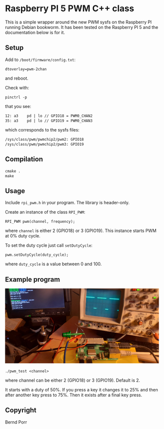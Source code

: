 # Raspberry PI 5 PWM C++ class

This is a simple wrapper around the new PWM sysfs on the Raspberry PI running Debian bookworm.
It has been tested on the Raspberry PI 5 and the documentation below is for it.

## Setup

Add to `/boot/firmware/config.txt`:

```
dtoverlay=pwm-2chan
```

and reboot.

Check with:

```
pinctrl -p
```

that you see:

```
12: a3    pd | lo // GPIO18 = PWM0_CHAN2
35: a3    pd | lo // GPIO19 = PWM0_CHAN3
```

which corresponds to the sysfs files:

```
/sys/class/pwm/pwmchip2/pwm2: GPIO18 
/sys/class/pwm/pwmchip2/pwm3: GPIO19
```

## Compilation

```
cmake .
make
```

## Usage

Include `rpi_pwm.h` in your program. The library is header-only.

Create an instance of the class `RPI_PWM`:

```
RPI_PWM pwm(channel, frequency);
```

where `channel` is either 2 (GPIO18) or 3 (GPIO19). This
instance starts PWM at 0% duty cycle.

To set the duty cycle just call `setDutyCycle`:

```
pwm.setDutyCycle(duty_cycle);
```
where `duty_cycle` is a value between 0 and 100.


## Example program

![alt tag](setup.jpg)

```
./pwm_test <channel>
```

where channel can be either 2 (GPIO18) or 3 (GPIO19). Default is 2.

It starts with a duty of 50%. If you press a key it changes it to 25%
and then after another key press to 75%. Then it exists after
a final key press.

## Copyright

Bernd Porr
